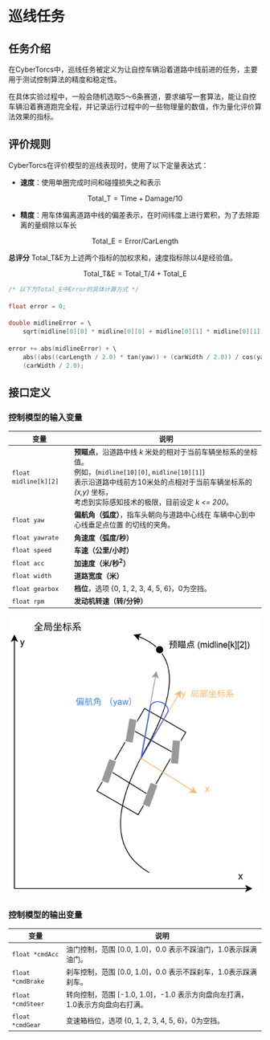 # 巡线任务

## 任务介绍

在CyberTorcs中，巡线任务被定义为让自控车辆沿着道路中线前进的任务，主要用于测试控制算法的精度和稳定性。

在具体实验过程中，一般会随机选取5～6条赛道，要求编写一套算法，能让自控车辆沿着赛道跑完全程，并记录运行过程中的一些物理量的数值，作为量化评价算法效果的指标。

## 评价规则

CyberTorcs在评价模型的巡线表现时，使用了以下定量表达式：

- **速度**：使用单圈完成时间和碰撞损失之和表示

$$
\textrm{Total_T} = \textrm{Time} + \textrm{Damage} / 10
$$

- **精度**：用车体偏离道路中线的偏差表示，在时间纬度上进行累积，为了去除距离的量纲除以车长

$$
\textrm{Total_E} = \textrm{Error} / \textrm{CarLength}
$$

**总评分** $\textrm{Total_T&E}$为上述两个指标的加权求和，速度指标除以4是经验值。

$$
\textrm{Total_T&E} = \textrm{Total_T} / 4 + \textrm{Total_E}
$$

```cpp
/* 以下为Total_E中Error的具体计算方式 */

float error = 0;

double midlineError = \
    sqrt(midline[0][0] * midline[0][0] + midline[0][1] * midline[0][1]);

error += abs(midlineError) + \
    abs((abs((carLength / 2.0) * tan(yaw)) + (carWidth / 2.0)) / cos(yaw)) - \
    (carWidth / 2.0);
```

## 接口定义

### 控制模型的输入变量

| 变量 | 说明 |
| ----- | ----- |
| `float midline[k][2]` | **预瞄点**，沿道路中线 *k* 米处的相对于当前车辆坐标系的坐标值。<br>例如，(`midline[10][0]`, `midline[10][1]`) <br>表示沿道路中线前方10米处的点相对于当前车辆坐标系的 *(x,y)* 坐标， <br>考虑到实际感知技术的极限，目前设定 *k <= 200*。 |
| `float yaw` | **偏航角（弧度）**，指车头朝向与道路中心线在 车辆中心到中心线垂足点位置 的切线的夹角。 |
| `float yawrate` | **角速度（弧度/秒）** |
| `float speed` | **车速（公里/小时）** |
| `float acc` | **加速度（米/秒<sup>2</sup>）** |
| `float width` | **道路宽度（米）** |
| `float gearbox` | **档位**，选项 {0, 1, 2, 3, 4, 5, 6}，0为空挡。 |
| `float rpm` | **发动机转速（转/分钟）** |

![预瞄点计算示意图](./imgs/tasks/target_point.png)

### 控制模型的输出变量

| 变量 | 说明 |
| ----- | ----- |
| `float *cmdAcc` | 油门控制，范围 [0.0, 1.0]，0.0 表示不踩油门，1.0表示踩满油门。 |
| `float *cmdBrake` | 刹车控制，范围 [0.0, 1.0]，0.0 表示不踩刹车，1.0表示踩满刹车。 |
| `float *cmdSteer` | 转向控制，范围 [-1.0, 1.0]，-1.0 表示方向盘向左打满，1.0表示方向盘向右打满。 |
| `float *cmdGear` | 变速箱档位，选项 {0, 1, 2, 3, 4, 5, 6}，0为空挡。 |
